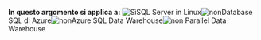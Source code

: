 <Token>**In questo argomento si applica a:** ![Sì](media/yes.png)SQL Server in Linux![non](media/no.png)Database SQL di Azure![non](media/no.png)Azure SQL Data Warehouse![non](media/no.png) Parallel Data Warehouse</Token>